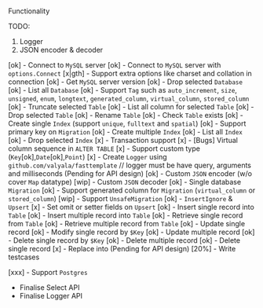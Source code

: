 ###

Functionality

TODO:

1. Logger
2. JSON encoder & decoder

[ok] - Connect to `MySQL` server
[ok] - Connect to `MySQL` server with `options.Connect`
[x|gth] - Support extra options like charset and collation in connection
[ok] - Get `MySQL` server version
[ok] - Drop selected `Database`
[ok] - List all `Database`
[ok] - Support `Tag` such as `auto_increment`, `size`, `unsigned`, `enum`, `longtext`, `generated_column`, `virtual_column`, `stored_column`
[ok] - Truncate selected `Table`
[ok] - List all column for selected `Table`
[ok] - Drop selected `Table`
[ok] - Rename `Table`
[ok] - Check `Table` exists
[ok] - Create single `Index` (support `unique`, `fulltext` and `spatial`)
[ok] - Support primary key on `Migration`
[ok] - Create multiple `Index`
[ok] - List all `Index`
[ok] - Drop selected `Index`
[x] - Transaction support
[x] - [Bugs] Virtual column sequence in `ALTER TABLE`
[x] - Support custom type (`Key`[ok],`Date`[ok],`Point`)
[x] - Create `Logger` using `github.com/valyala/fasttemplate` // logger must be have query, arguments and milliseconds (Pending for API design)
[ok] - Custom `JSON` encoder (w/o cover `Map` datatype)
[wip] - Custom `JSON` decoder
[ok] - Single database `Migration`
[ok] - Support generated column for `Migration` (`virtual_column` or `stored_column`)
[wip] - Support `UnsafeMigration`
[ok] - `InsertIgnore` & `Upsert`
[x] - Set omit or setter fields on `Upsert`
[ok] - Insert single record into `Table`
[ok] - Insert multiple record into `Table`
[ok] - Retrieve single record from `Table`
[ok] - Retrieve multiple record from `Table`
[ok] - Update single record
[ok] - Modify single record by `$Key`
[ok] - Update multiple record
[ok] - Delete single record by `$Key`
[ok] - Delete multiple record
[ok] - Delete single record
[x] - Replace into (Pending for API design)
[20%] - Write testcases

[xxx] - Support `Postgres`

- Finalise Select API
- Finalise Logger API
